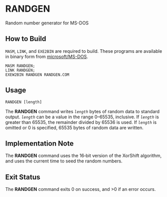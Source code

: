 # RANDGEN

Random number generator for MS-DOS

## How to Build

`MASM`, `LINK`, and `EXE2BIN` are required to build.  These programs are
available in binary form from [microsoft/MS-DOS].

```
MASM RANDGEN;
LINK RANDGEN;
EXEW2BIN RANDGEN RANDGEN.COM
```

## Usage

```
RANDGEN [length]
```

The **RANDGEN** command writes *`length`* bytes of random data to
standard output.  *`length`* can be a value in the range 0–65535,
inclusive.  If *`length`* is greater than 65535, the remainder divided
by 65536 is used.  If *`length`* is omitted or 0 is specified, 65535
bytes of random data are written.

## Implementation Note

The **RANDGEN** command uses the 16‐bit version of the XorShift
algorithm, and uses the current time to seed the random numbers.

## Exit Status

The **RANDGEN** command exits 0 on success, and >0 if an error occurs.

[microsoft/MS-DOS]: https://github.com/microsoft/MS-DOS
